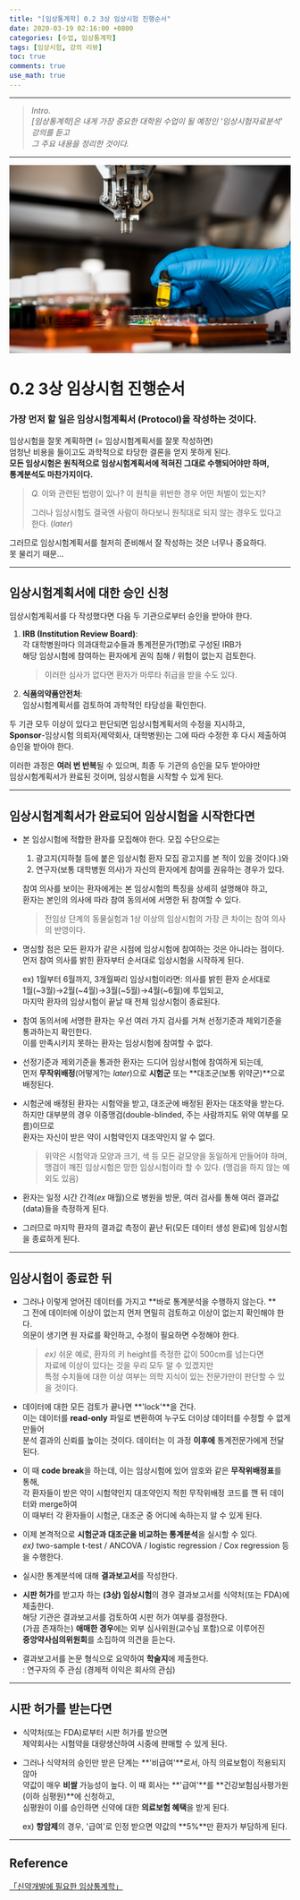 ```yaml
---
title: "[임상통계학] 0.2 3상 임상시험 진행순서"
date: 2020-03-19 02:16:00 +0800
categories: [수업, 임상통계학]
tags: [임상시험, 강의 리뷰]
toc: true
comments: true
use_math: true  	
---
```


***

>*Intro.*  
>*[임상통계학]은 내게 가장 중요한 대학원 수업이 될 예정인 '임상시험자료분석' 강의를 듣고*  
>*그 주요 내용을 정리한 것이다.*

***

![임상시험](\assets\img\임상시험\4.jpg)

# **0.2 3상 임상시험 진행순서**

### **가장 먼저 할 일은 임상시험계획서 (Protocol)을 작성하는 것이다.**

임상시험을 잘못 계획하면 (= 임상시험계획서를 잘못 작성하면)  
엄청난 비용을 들이고도 과학적으로 타당한 결론을 얻지 못하게 된다.  
**모든 임상시험은 원칙적으로 임상시험계획서에 적혀진 그대로 수행되어야만 하며,  
통계분석도 마찬가지이다.**

> *Q.* 이와 관련된 법령이 있나? 이 원칙을 위반한 경우 어떤 처벌이 있는지?
>
> 그러나 임상시험도 결국엔 사람이 하다보니 원칙대로 되지 않는 경우도 있다고 한다. (*later*)

그러므로 임상시험계획서를 철저히 준비해서 잘 작성하는 것은 너무나 중요하다.  
못 물리기 때문...

***

## **임상시험계획서에 대한 승인 신청**

임상시험계획서를 다 작성했다면 다음 두 기관으로부터 승인을 받아야 한다.

1. **IRB (Institution Review Board)**:   
   각 대학병원마다 의과대학교수들과 통계전문가(1명)로 구성된 IRB가  
   해당 임상시험에 참여하는 환자에게 권익 침해 / 위험이 없는지 검토한다.

   >  이러한 심사가 없다면 환자가 마루타 취급을 받을 수도 있다.

2. **식품의약품안전처**:  
   임상시험계획서를 검토하여 과학적인 타당성을 확인한다.

두 기관 모두 이상이 있다고 판단되면 임상시험계획서의 수정을 지시하고,   
**Sponsor**-임상시험 의뢰자(제약회사, 대학병원)는 그에 따라 수정한 후 다시 제출하여 승인을 받아야 한다.

이러한 과정은 **여러 번 반복**될 수 있으며, 최종 두 기관의 승인을 모두 받아야만  
임상시험계획서가 완료된 것이며, 임상시험을 시작할 수 있게 된다.

***

## **임상시험계획서가 완료되어 임상시험을 시작한다면**

- 본 임상시험에 적합한 환자를 모집해야 한다. 모집 수단으로는 
  1) 광고지(지하철 등에 붙은 임상시험 환자 모집 광고지를 본 적이 있을 것이다.)와  
  2) 연구자(보통 대학병원 의사)가 자신의 환자에게 참여를 권유하는 경우가 있다.

  참여 의사를 보이는 환자에게는 본 임상시험의 특징을 상세히 설명해야 하고,  
  환자는 본인의 의사에 따라 참여 동의서에 서명한 뒤 참여할 수 있다. 

  > 전임상 단계의 동물실험과 1상 이상의 임상시험의 가장 큰 차이는 참여 의사의 반영이다.

- 명심할 점은 모든 환자가 같은 시점에 임상시험에 참여하는 것은 아니라는 점이다.  
  먼저 참여 의사를 밝힌 환자부터 순서대로 임상시험을 시작하게 된다.

  ex) 1월부터 6월까지, 3개월짜리 임상시험이라면: 의사를 밝힌 환자 순서대로   
  1월(\~3월)$\to$2월(\~4월)$\to$3월(\~5월)$\to$4월(\~6월)에 투입되고,   
  마지막 환자의 임상시험이 끝날 때 전체 임상시험이 종료된다.

- 참여 동의서에 서명한 환자는 우선 여러 가지 검사를 거쳐 선정기준과 제외기준을 통과하는지 확인한다.   
  이를 만족시키지 못하는 환자는 임상시험에 참여할 수 없다.

- 선정기준과 제외기준을 통과한 환자는 드디어 임상시험에 참여하게 되는데,   
  먼저 **무작위배정**(어떻게?는 *later*)으로 **시험군** 또는 **대조군(보통 위약군)**으로 배정된다.

- 시험군에 배정된 환자는 시험약을 받고, 대조군에 배정된 환자는 대조약을 받는다.  
  하지만 대부분의 경우 이중맹검(double-blinded, 주는 사람까지도 위약 여부를 모름)이므로  
  환자는 자신이 받은 약이 시험약인지 대조약인지 알 수 없다.

  > 위약은 시험약과 모양과 크기, 색 등 모든 겉모양을 동일하게 만들어야 하며,  
  > 맹검이 깨진 임상시험은 망한 임상시험이라 할 수 있다. (맹검을 하지 않는 예외도 있음)

- 환자는 일정 시간 간격(*ex* 매월)으로 병원을 방문, 여러 검사를 통해 여러 결과값(data)들을 측정하게 된다.

- 그러므로 마지막 환자의 결과값 측정이 끝난 뒤(모든 데이터 생성 완료)에 임상시험을 종료하게 된다.

***

## **임상시험이 종료한 뒤**

- 그러나 이렇게 얻어진 데이터를 가지고 **바로 통계분석을 수행하지 않는다. **  
  그 전에 데이터에 이상이 없는지 먼저 면밀히 검토하고 이상이 없는지 확인해야 한다.  
  의문이 생기면 원 자료를 확인하고, 수정이 필요하면 수정해야 한다.

  >  *ex)* 쉬운 예로, 환자의 키 height를 측정한 값이 500cm를 넘는다면   
  > 자료에 이상이 있다는 것을 우리 모두 알 수 있겠지만   
  > 특정 수치들에 대한 이상 여부는 의학 지식이 있는 전문가만이 판단할 수 있을 것이다.

- 데이터에 대한 모든 검토가 끝나면 **'lock'**을 건다.   
  이는 데이터를 **read-only** 파일로 변환하여 누구도 더이상 데이터를 수정할 수 없게 만들어  
  분석 결과의 신뢰를 높이는 것이다. 데이터는 이 과정 **이후에** 통계전문가에게 전달된다.

- 이 때 **code break**을 하는데, 이는 임상시험에 있어 암호와 같은 **무작위배정표**를 통해,  
  각 환자들이 받은 약이 시험약인지 대조약인지 적힌 무작위배정 코드를 깬 뒤 데이터와 merge하여  
  이 때부터 각 환자들이 시험군, 대조군 중 어디에 속하는지 알 수 있게 된다.

- 이제 본격적으로 **시험군과 대조군을 비교하는 통계분석**을 실시할 수 있다.  
  *ex)* two-sample t-test / ANCOVA / logistic regression / Cox regression 등을 수행한다.  

- 실시한 통계분석에 대해 **결과보고서**를 작성한다.

- **시판 허가**를 받고자 하는 **(3상) 임상시험**의 경우 결과보고서를 식약처(또는 FDA)에 제출한다.  
  해당 기관은 결과보고서를 검토하여 시판 허가 여부를 결정한다.  
  (가끔 존재하는) **애매한 경우**에는 외부 심사위원(교수님 포함)으로 이루어진   
  **중앙약사심의위원회**를 소집하여 의견을 듣는다. 

- 결과보고서를 논문 형식으로 요약하여 **학술지**에 제출한다.  
  : 연구자의 주 관심 (경제적 이익은 회사의 관심)

***

## **시판 허가를 받는다면**

- 식약처(또는 FDA)로부터 시판 허가를 받으면   
  제약회사는 시험약을 대량생산하여 시중에 판매할 수 있게 된다.

- 그러나 식약처의 승인만 받은 단계는 **'비급여'**로서, 아직 의료보험이 적용되지 않아  
  약값이 매우 **비쌀** 가능성이 높다. 이 때 회사는 **'급여'**를 **건강보험심사평가원(이하 심평원)**에 신청하고,  
  심평원이 이를 승인하면 신약에 대한 **의료보험 혜택**을 받게 된다.  

  ex) **항암제**의 경우, '급여'로 인정 받으면 약값의 **5%**만 환자가 부담하게 된다.

***

## **Reference**

[「신약개발에 필요한 임상통계학」](https://blog.naver.com/exactmehta/221617591575)

